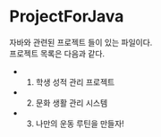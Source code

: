 # ProjectForJava
자바와 관련된 프로젝트 들이 있는 파일이다.  
프로젝트 목록은 다음과 같다.
- 1. 학생 성적 관리 프로젝트
- 2. 문화 생활 관리 시스템
- 3. 나만의 운동 루틴을 만들자!
